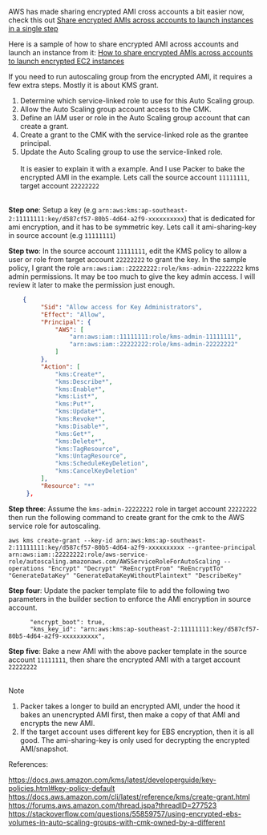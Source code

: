 AWS has made sharing encrypted AMI cross accounts a bit easier now, check this out [Share encrypted AMIs across accounts to launch instances in a single step](https://aws.amazon.com/about-aws/whats-new/2019/05/share-encrypted-amis-across-accounts-to-launch-instances-in-a-single-step/)

Here is a sample of how to share encrypted AMI across accounts and launch an instance from it: [How to share encrypted AMIs across accounts to launch encrypted EC2 instances](https://aws.amazon.com/blogs/security/how-to-share-encrypted-amis-across-accounts-to-launch-encrypted-ec2-instances/)

If you need to run autoscaling group from the encrypted AMI, it requires a few extra steps. Mostly it is about KMS grant. <br/>
1. Determine which service-linked role to use for this Auto Scaling group.
2. Allow the Auto Scaling group account access to the CMK.
3. Define an IAM user or role in the Auto Scaling group account that can create a grant.
4. Create a grant to the CMK with the service-linked role as the grantee principal.
5. Update the Auto Scaling group to use the service-linked role.<br/><br/>
It is easier to explain it with a example. And I use Packer to bake the encrypted AMI in the example. Lets call the source account `11111111`, target account `22222222` <br/><br/>

**Step one**: Setup a key (e.g `arn:aws:kms:ap-southeast-2:11111111:key/d587cf57-80b5-4d64-a2f9-xxxxxxxxxx`) that is dedicated for ami encryption, and it has to be symmetric key. Lets call it ami-sharing-key in source account (e.g `11111111`)

**Step two**: In the source account `11111111`, edit the KMS policy to allow a user or role from target account `22222222` to grant the key. In the sample policy, I grant the role `arn:aws:iam::22222222:role/kms-admin-22222222` kms admin permissions. It may be too much to give the key admin access. I will review it later to make the permission just enough.
```json
    {
         "Sid": "Allow access for Key Administrators",
         "Effect": "Allow",
         "Principal": {
             "AWS": [
                 "arn:aws:iam::11111111:role/kms-admin-11111111",
                 "arn:aws:iam::22222222:role/kms-admin-22222222"
             ]
         },
         "Action": [
             "kms:Create*",
             "kms:Describe*",
             "kms:Enable*",
             "kms:List*",
             "kms:Put*",
             "kms:Update*",
             "kms:Revoke*",
             "kms:Disable*",
             "kms:Get*",
             "kms:Delete*",
             "kms:TagResource",
             "kms:UntagResource",
             "kms:ScheduleKeyDeletion",
             "kms:CancelKeyDeletion"
         ],
         "Resource": "*"
     },
```
**Step three**: Assume the `kms-admin-22222222` role in target account `22222222` then run the following command to create grant for the cmk to the AWS service role for autoscaling.
```
aws kms create-grant --key-id arn:aws:kms:ap-southeast-2:11111111:key/d587cf57-80b5-4d64-a2f9-xxxxxxxxxx --grantee-principal arn:aws:iam::22222222:role/aws-service-role/autoscaling.amazonaws.com/AWSServiceRoleForAutoScaling --operations "Encrypt" "Decrypt" "ReEncryptFrom" "ReEncryptTo" "GenerateDataKey" "GenerateDataKeyWithoutPlaintext" "DescribeKey"
```
**Step four**: Update the packer template file to add the following two parameters in the builder section to enforce the AMI encryption in source account.
```
      "encrypt_boot": true,
      "kms_key_id": "arn:aws:kms:ap-southeast-2:11111111:key/d587cf57-80b5-4d64-a2f9-xxxxxxxxxx",
```
**Step five**: Bake a new AMI with the above packer template in the source account `11111111`, then share the encrypted AMI with a target account `22222222` <br/><br/>


> [!NOTE]
> 1. Packer takes a longer to build an encrypted AMI, under the hood it bakes an unencrypted AMI first, then make a copy of that AMI and encrypts the new AMI.
> 2. If the target account uses different key for EBS encryption, then it is all good. The ami-sharing-key is only used for decrypting the encrypted AMI/snapshot.

References:

https://docs.aws.amazon.com/kms/latest/developerguide/key-policies.html#key-policy-default
https://docs.aws.amazon.com/cli/latest/reference/kms/create-grant.html
https://forums.aws.amazon.com/thread.jspa?threadID=277523
https://stackoverflow.com/questions/55859757/using-encrypted-ebs-volumes-in-auto-scaling-groups-with-cmk-owned-by-a-different
